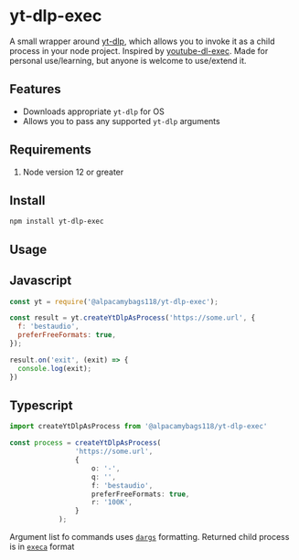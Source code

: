 # yt-dlp-exec

A small wrapper around [yt-dlp](https://github.com/yt-dlp/yt-dlp), which allows you to invoke it as a child process in your node project. Inspired by [youtube-dl-exec](https://github.com/microlinkhq/youtube-dl-exec). Made for personal use/learning, but anyone is welcome to use/extend it.

## Features
* Downloads appropriate `yt-dlp` for OS
* Allows you to pass any supported `yt-dlp` arguments

## Requirements
1. Node version 12 or greater


## Install
```
npm install yt-dlp-exec
```

## Usage

## Javascript
```javascript
const yt = require('@alpacamybags118/yt-dlp-exec');

const result = yt.createYtDlpAsProcess('https://some.url', {
  f: 'bestaudio',
  preferFreeFormats: true,
});

result.on('exit', (exit) => {
  console.log(exit);
})
```

## Typescript
```ts
import createYtDlpAsProcess from '@alpacamybags118/yt-dlp-exec'

const process = createYtDlpAsProcess(
				'https://some.url',
				{
					o: '-',
					q: '',
					f: 'bestaudio',
					preferFreeFormats: true,
					r: '100K',
				}
			);
```

Argument list fo commands uses [`dargs`](https://github.com/sindresorhus/dargs) formatting. Returned child process is in [`execa`](https://github.com/sindresorhus/execa) format